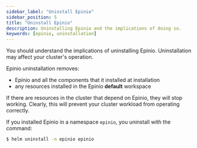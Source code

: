 ```yaml
---
sidebar_label: "Uninstall Epinio"
sidebar_position: 5
title: "Uninstall Epinio"
description: Uninstalling Epinio and the implications of doing so.
keywords: [epinio, uninstallation]
---
```


You should understand the implications of uninstalling Epinio. Uninstallation may affect your cluster's operation.

Epinio uninstallation removes:

- Epinio and all the components that it installed at installation
- any resources installed in the Epinio **default** workspace

If there are resources in the cluster that depend on Epinio, they will stop working.
Clearly, this will prevent your cluster workload from operating correctly.

If you installed Epinio in a namespace `epinio`, you uninstall with the command:

```bash
$ helm uninstall -n epinio epinio
```
